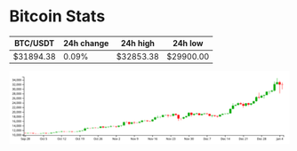 # Bitcoin Stats

BTC/USDT|24h change|24h high|24h low|
|---|---|---|---|
|$31894.38|0.09%|$32853.38|$29900.00|

<img src="./chart.svg">
